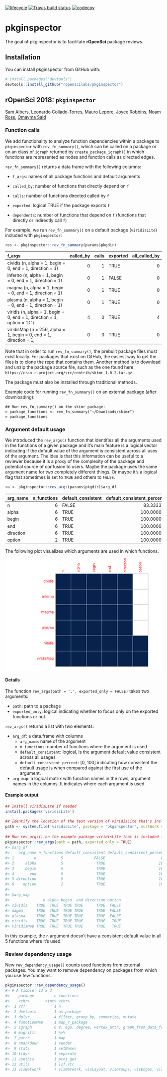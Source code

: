 
<!-- README.md is generated from README.Rmd. Please edit that file -->

[![lifecycle](https://img.shields.io/badge/lifecycle-experimental-orange.svg)](https://www.tidyverse.org/lifecycle/#experimental)
[![Travis build
status](https://travis-ci.org/ropenscilabs/pkginspector.svg?branch=master)](https://travis-ci.org/ropenscilabs/pkginspector)
[![codecov](https://codecov.io/gh/ropenscilabs/pkginspector/branch/master/graph/badge.svg)](https://codecov.io/gh/ropenscilabs/pkginspector)

# pkginspector

The goal of pkginspector is to facilitate **rOpenSci** package reviews.

## Installation

You can install pkginspector from GitHub with:

``` r
# install.packages("devtools")
devtools::install_github("ropenscilabs/pkginspector")
```

## rOpenSci 2018: `pkginspector`

[Sam Albers](https://twitter.com/big_bad_sam), [Leonardo
Collado-Torres](https://twitter.com/fellgernon), [Mauro
Lepore](https://twitter.com/mauro_lepore), [Joyce
Robbins](https://twitter.com/jtrnyc), [Noam
Ross](https://twitter.com/noamross), [Omayma
Said](https://github.com/OmaymaS)

### Function calls

We add functionality to analyze function dependencies within a package
to `pkginspector` with `rev_fn_summary()`, which can be called on a
package or on an class of `igraph` returned by `create_package_igraph()`
in which functions are represented as nodes and function calls as
directed edges.

`rev_fn_summary()` returns a data frame with the following columns:

  - `f_args`: names of all package functions and default arguments

  - `called_by`: number of functions that directly depend on `f`

  - `calls`: number of functions directed called by `f`

  - `exported`: logical TRUE if the package exports `f`

  - `dependents`: number of functions that depend on `f` (functions that
    directly or indirectly call `f`)

For example, we run `rev_fn_summary()` on a default package
(`viridisLite`) included with
`pkginspector`:

``` r
res <- pkginspector::rev_fn_summary(params$pkgdir)
```

| f\_args                                                                 | called\_by | calls | exported | all\_called\_by |
| :---------------------------------------------------------------------- | ---------: | ----: | :------- | --------------: |
| cividis (n, alpha = 1, begin = 0, end = 1, direction = 1)               |          0 |     1 | TRUE     |               0 |
| inferno (n, alpha = 1, begin = 0, end = 1, direction = 1)               |          0 |     1 | FALSE    |               0 |
| magma (n, alpha = 1, begin = 0, end = 1, direction = 1)                 |          0 |     1 | TRUE     |               0 |
| plasma (n, alpha = 1, begin = 0, end = 1, direction = 1)                |          0 |     1 | TRUE     |               0 |
| viridis (n, alpha = 1, begin = 0, end = 1, direction = 1, option = “D”) |          4 |     0 | TRUE     |               4 |
| viridisMap (n = 256, alpha = 1, begin = 0, end = 1, direction = 1,      |          0 |     0 | TRUE     |               0 |

Note that in order to run `rev_fn_summary()`, the prebuilt package files
must exist locally. For packages that exist on GitHub, the easiest way
to get the files is to clone the repo that contains them. Another method
is to download and unzip the package source file, such as the one found
here: `https://cran.r-project.org/src/contrib/skimr_1.0.2.tar.gz`

The package must also be installed through traditional methods.

Example code for running `rev_fn_summary()` on an external package
(after downloading):

    ## Run rev_fn_summary() on the skimr package:
    > package_functions <- rev_fn_summary("~/Downloads/skimr")
    > package_functions

### Argument default usage

We introduced the `rev_args()` function that identifies all the
arguments used in the functions of a given package and it’s main feature
is a logical vector indicating if the default value of the argument is
consistent across all uses of the argument. The idea is that this
information can be useful to a reviewer because it is a proxy of the
complexity of the package and potential source of confusion to users.
Maybe the package uses the same argument name for two completely
different things. Or maybe it’s a logical flag that sometimes is set to
`TRUE` and others to
`FALSE`.

``` r
ra <- pkginspector::rev_args(params$pkgdir)$arg_df
```

| arg\_name | n\_functions | default\_consistent | default\_consistent\_percent |
| :-------- | -----------: | :------------------ | ---------------------------: |
| n         |            6 | FALSE               |                     83.33333 |
| alpha     |            6 | TRUE                |                    100.00000 |
| begin     |            6 | TRUE                |                    100.00000 |
| end       |            6 | TRUE                |                    100.00000 |
| direction |            6 | TRUE                |                    100.00000 |
| option    |            2 | TRUE                |                    100.00000 |

The following plot visualizes which arguments are used in which
functions.

![](tools/readme/README-rev_args_mat-1.png)<!-- -->

#### Details

The function `rev_args(path = '.', exported_only = FALSE)` takes two
arguments:

  - `path`: path to a package
  - `exported_only`: logical indicating whether to focus only on the
    exported functions or not.

`rev_args()` returns a list with two elements:

  - `arg_df`: a data.frame with columns
      - `arg_name`: name of the argument
      - `n_functions`: number of functions where the argument is used
      - `default_consistent`: logical, is the argument default value
        consistent across all usages
      - `default_consistent_percent`: \[0, 100\] indicating how
        consistent the default usage is when compared against the first
        use of the argument.
  - `arg_map`: a logical matrix with function names in the rows,
    argument names in the columns. It indicates where each argument is
    used.

#### Example output

``` r
## Install viridisLite if needed
install.packages('viridisLite')
```

``` r
## Identify the location of the test version of viridisLite that's included
path <- system.file('viridisLite', package = 'pkginspector', mustWork = TRUE)

## Run rev_args() on the example package viridisLite that is included in pkginspector
pkginspector::rev_args(path = path, exported_only = TRUE)
#> $arg_df
#>    arg_name n_functions default_consistent default_consistent_percent
#> 1         n           5              FALSE                         80
#> 2     alpha           5               TRUE                        100
#> 3     begin           5               TRUE                        100
#> 4       end           5               TRUE                        100
#> 5 direction           5               TRUE                        100
#> 6    option           2               TRUE                        100
#> 
#> $arg_map
#>               n alpha begin  end direction option
#> cividis    TRUE  TRUE  TRUE TRUE      TRUE  FALSE
#> magma      TRUE  TRUE  TRUE TRUE      TRUE  FALSE
#> plasma     TRUE  TRUE  TRUE TRUE      TRUE  FALSE
#> viridis    TRUE  TRUE  TRUE TRUE      TRUE   TRUE
#> viridisMap TRUE  TRUE  TRUE TRUE      TRUE   TRUE
```

In this example, the `n` argument doesn’t have a consistent default
value in all 5 functions where it’s used.

### Review dependency usage

New `rev_dependency_usage()` counts used functions from external
packages. You may want to remove dependency on packages from which you
use few functions.

``` r
pkginspector::rev_dependency_usage()
#> # A tibble: 13 x 3
#>    package         n functions                                            
#>    <chr>       <int> <chr>                                                
#>  1 ???             1 n                                                    
#>  2 devtools        1 as.package                                           
#>  3 dplyr           4 filter, group_by, summarize, mutate                  
#>  4 functionMap     1 map_r_package                                        
#>  5 igraph          6 V, ego, degree, vertex_attr, graph_from_data_frame, …
#>  6 magrittr        1 %>%                                                  
#>  7 purrr           1 map                                                  
#>  8 rmarkdown       1 render                                               
#>  9 stats           1 setNames                                             
#> 10 tidyr           1 separate                                             
#> 11 usethis         1 proj_get                                             
#> 12 utils           1 lsf.str                                              
#> 13 visNetwork      7 visNetwork, visLayout, visGroups, visEdges, visOptio…
```
